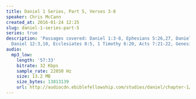```yaml
---
title: Daniel 1 Series, Part 5, Verses 3-8
speaker: Chris McCann
created_at: 2016-01-24 12:25
slug: daniel-1-series-part-5
series: true
description: 'Passages covered: Daniel 1:3-8, Ephesians 5:26,27, Daniel 11:33,35,
  Daniel 12:3,10, Ecclesiates 8:5, 1 Timothy 6:20, Acts 7:21-22, Genesis 39:14,20-23.'
audio:
  mp3_low:
    length: '57:33'
    bitrate: 32 Kbps
    sample_rate: 22050 Hz
    size: 13.2 MB
    size_bytes: 13813139
    url: http://audiocdn.ebiblefellowship.com/studies/daniel/chapter-1/2016.01.24_McCann_-_Daniel_1_Series_Part_5.mp3
---
```


